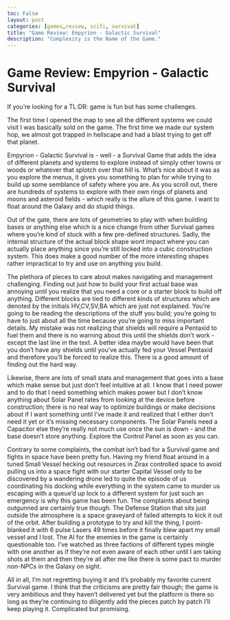 ```yaml
---
toc: False
layout: post
categories: [games,review, scifi, survival]
title: "Game Review: Empyrion - Galactic Survival"
description: "Complexity is the Name of the Game."
---
```

# Game Review: Empyrion - Galactic Survival
If you’re looking for a TL:DR: game is fun but has some challenges.

The first time I opened the map to see all the different systems we could visit I was basically sold on the game. The first time we made our system hop, we almost got trapped in hellscape and had a blast trying to get off that planet.

Empyrion - Galactic Survival is - well - a Survival Game that adds the idea of different planets and systems to explore instead of simply other towns or woods or whatever that splotch over that hill is. What’s nice about it was as you explore the menus, it gives you something to plan for while trying to build up some semblance of safety where you are. As you scroll out, there are hundreds of systems to explore with their own rings of planets and moons and asteroid fields - which really is the allure of this game. I want to float around the Galaxy and do stupid things.

Out of the gate, there are lots of geometries to play with when building bases or anything else which is a nice change from other Survival games where you’re kind of stuck with a few pre-defined structures. Sadly, the internal structure of the actual block shape wont impact where you can actually place anything since you’re still locked into a cubic construction system. This does make a good number of the more interesting shapes rather impractical to try and use on anything you build.

The plethora of pieces to care about makes navigating and management challenging. Finding out just how to build your first actual base was annoying until you realize that you need a core or a starter block to build off anything. Different blocks are tied to different kinds of structures which are denoted by the initials HV,CV,SV,BA which are just not explained. You’re going to be reading the descriptions of the stuff you build; you’re going to have to just about all the time because you’re going to miss important details. My mistake was not realizing that shields will require a Pentaxid to fuel them and there is no warning about this until the shields don’t work - except the last line in the text. A better idea maybe would have been that you don’t have any shields until you’ve actually fed your Vessel Pentaxid and therefore you’ll be forced to realize this. There is a good amount of finding out the hard way.

Likewise, there are lots of small stats and management that goes into a base which make sense but just don’t feel intuitive at all. I know that I need power and to do that I need something which makes power but I don’t know anything about Solar Panel rates from looking at the device before construction; there is no real way to optimize buildings or make decisions about if I want something until I’ve made it and realized that I either don’t need it yet or it’s missing necessary components. The Solar Panels need a Capacitor else they’re really not much use once the sun is down - and the base doesn’t store anything. Explore the Control Panel as soon as you can.

Contrary to some complaints, the combat isn’t bad for a Survival game and fights in space have been pretty fun. Having my friend float around in a tuned Small Vessel hecking out resources in Zirax controlled space to avoid pulling us into a space fight with our starter Capital Vessel only to be discovered by a wandering drone led to quite the episode of us coordinating his docking while everything in the system came to murder us escaping with a queue’d up lock to a different system for just such an emergency is why this game has been fun. The complaints about being outgunned are certainly true though. The Defense Station that sits just outside the atmosphere is a space graveyard of failed attempts to kick it out of the orbit. After building a prototype to try and kill the thing, I point-blanked it with 6 pulse Lasers 49 times before it finally blew apart my small vessel and I lost. The AI for the enemies in the game is certainly questionable too. I’ve watched as three factions of different types mingle with one another as if they’re not even aware of each other until I am taking shots at them and then they’re all after me like there is some pact to murder non-NPCs in the Galaxy on sight.

All in all, I’m not regretting buying it and it’s probably my favorite current Survival game.
I think that the criticisms are pretty fair though; the game is very ambitious and they haven’t delivered yet but the platform is there so long as they’re continuing to diligently add the pieces patch by patch I’ll keep playing it.
Complicated but promising.
